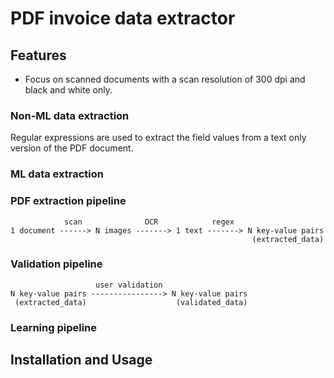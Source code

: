 # PDF invoice data extractor

## Features

- Focus on scanned documents with a scan resolution of 300 dpi and black and white only.

### Non-ML data extraction

Regular expressions are used to extract the field values from a text only version of the PDF document.

### ML data extraction

### PDF extraction pipeline

```
            scan              OCR            regex
1 document ------> N images -------> 1 text -------> N key-value pairs
                                                      (extracted_data)

```

### Validation pipeline

```
                   user validation
N key-value pairs ----------------> N key-value pairs
 (extracted_data)                    (validated_data)

```

### Learning pipeline




## Installation and Usage
